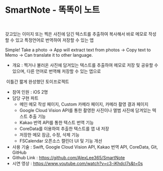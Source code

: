 # SmartNote - 똑똑이 노트

<br>

갖고있는 이미지 또는 찍은 사진에 담긴 텍스트를 추출하여 복사해서 바로 메모로 작성할 수 있고 특정언어로 번역하여 저장할 수 있는 앱

Simple!  Take a photo -> App will extract text from photos -> Copy text to Memo -> Can translate it to other language.



- 개요 : 찍거나 불러온 사진에 담겨있는 텍스트를 추출하여 메모로 저장 및 공유할 수 있으며, 다른 언어로 번역해 저장할 수 있는 앱으로

​      이틀간 짧게 완성했던 토이프로젝트

- 참여 인원 : iOS 2명
- 담당 구현 파트
  - 메인 메모 작성 페이지, Custom 카메라 페이지, 카메라 촬영 결과 페이지
  - Google Cloud Vision API를 통한 촬영한 사진이나 앨범 사진에 담겨있는 텍스트 추출 기능
  - Kakao 번역 API를 통한 텍스트 번역 기능
  - CoreData를 이용하여 추출한 텍스트를 앱 내 저장
  - 저장한 메모 잠금, 수정, 삭제 기능
  - FSCalendar 오픈소스 캘린더 UI 및 기능 개선
- 사용 기술 : Swift, Google Cloud Vision API, Kakao 번역 API, CoreData, Git, GitHub
- Github Link : https://github.com/AlexLee365/SmartNote
- 시연 영상 : https://www.youtube.com/watch?v=c3-iKhdcI7s&t=0s